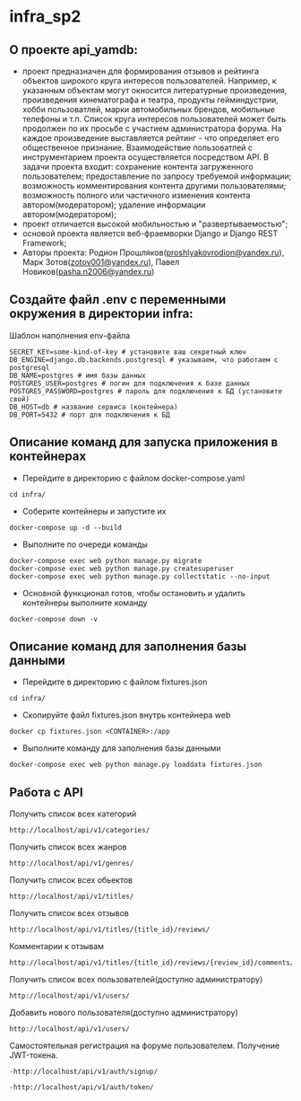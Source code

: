 # infra_sp2
## О проекте api_yamdb:
- проект предназначен для формирования отзывов и рейтинга объектов широкого круга интересов пользователей. Например, к указанным объектам
могут окносится литературные произведения, произведения кинематографа и театра, продукты гейминдустрии, хобби пользоватлей, марки автомобильных брендов, мобильные телефоны и т.п. Список круга интересов пользователей может быть продолжен по их просьбе с
участием администратора форума. На каждое произведение выставляется рейтинг - что определяет его общественное признание. Взаимодействие
пользоватлей с инструментарием проекта осуществляется посредством API. В задачи проекта входит: сохранение контента загруженного пользователем; предоставление по запросу требуемой информации; возможность комментирования контента другими пользователями; возможность полного или частичного изменения контента автором(модератором); удаление информации автором(модератором);
- проект отличается высокой мобильностью и "развертываемостью";
- основой проекта является веб-фраемворки Django и Django REST Framework;
- Авторы проекта: Родион Прошляков(proshlyakovrodion@yandex.ru), Марк Зотов(zotov001@yandex.ru), Павел Новиков(pasha.n2006@yandex.ru)
## Создайте файл .env с переменными окружения в директории infra:
Шаблон наполнения env-файла
```
SECRET_KEY=some-kind-of-key # установите ваш секретный ключ 
DB_ENGINE=django.db.backends.postgresql # указываем, что работаем с postgresql
DB_NAME=postgres # имя базы данных
POSTGRES_USER=postgres # логин для подключения к базе данных
POSTGRES_PASSWORD=postgres # пароль для подключения к БД (установите свой)
DB_HOST=db # название сервиса (контейнера)
DB_PORT=5432 # порт для подключения к БД
```
## Описание команд для запуска приложения в контейнерах
- Перейдите в директорию с файлом docker-compose.yaml
```
cd infra/
```
- Соберите контейнеры и запустите их
```
docker-compose up -d --build 
```
- Выполните по очереди команды
```
docker-compose exec web python manage.py migrate
docker-compose exec web python manage.py createsuperuser
docker-compose exec web python manage.py collectstatic --no-input
```
- Основной функционал готов, чтобы остановить и удалить контейнеры выполните команду
```
docker-compose down -v
```
## Описание команд для заполнения базы данными
- Перейдите в директорию с файлом fixtures.json
```
cd infra/
```
- Скопируйте файл fixtures.json внутрь контейнера web
```
docker cp fixtures.json <CONTAINER>:/app
```
- Выполните команду для заполнения базы данными
```
docker-compose exec web python manage.py loaddata fixtures.json
```
## Работа с API
Получить список всех категорий
```
http://localhost/api/v1/categories/
```
Получить список всех жанров
```
http://localhost/api/v1/genres/
```
Получить список всех обьектов
```
http://localhost/api/v1/titles/
```
Получить список всех отзывов
```
http://localhost/api/v1/titles/{title_id}/reviews/
```
Комментарии к отзывам
```
http://localhost/api/v1/titles/{title_id}/reviews/{review_id}/comments/
```
Получить список всех пользователей(доступно администратору)
```
http://localhost/api/v1/users/
```
Добавить нового пользователя(доступно администратору)
```
http://localhost/api/v1/users/
```
Самостоятельная регистрация на форуме пользователем. Получение JWT-токена.
```
-http://localhost/api/v1/auth/signup/
```
```
-http://localhost/api/v1/auth/token/
```
